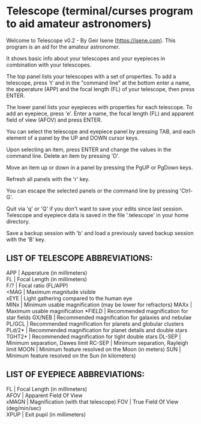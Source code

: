 # Telescope (terminal/curses program to aid amateur astronomers)
Welcome to Telescope v0.2 - By Geir Isene (https://isene.com). This program is an aid for the amateur astronomer.

It shows basic info about your telescopes and your eyepieces in combination with your telescopes.

The top panel lists your telescopes with a set of properties. To add a telescope, press 't' and in the "command line"
at the bottom enter a name, the apperature (APP) and the focal length (FL) of your telescope, then press ENTER. 

The lower panel lists your eyepieces with properties for each telescope. To add an eyepiece, press 'e'. Enter a name,
the focal length (FL) and apparent field of view (AFOV) and press ENTER.

You can select the telescope and eyepiece panel by pressing TAB, and each element of a panel by the UP and DOWN cursor keys. 

Upon selecting an item, press ENTER and change the values in the command line. Delete an item by pressing 'D'.

Move an item up or down in a panel by pressing the PgUP or PgDown keys.

Refresh all panels with the 'r' key.

You can escape the selected panels or the command line by pressing 'Ctrl-G'. 

Quit via 'q' or 'Q' if you don't want to save your edits since last session. Telescope and eyepiece data is saved in the file '.telescope' in your home directory.

Save a backup session with 'b' and load a previously saved backup session with the 'B' key.


LIST OF TELESCOPE ABBREVIATIONS:                                          
-------------------------------------------------------------------------
APP     | Apperature (in millimeters)                                      
FL      | Focal Length (in millimeters)                                    
F/?     | Focal ratio (FL/APP)                                             
\<MAG    | Maximum magnitude visible                                        
xEYE    | Light gathering compared to the human eye                        
MINx    | Minimum usable magnification (may be lower for refractors)
MAXx    | Maximum usable magnification
\*FIELD  | Recommended magnification for star fields
GX/NEB  | Recommended magnification for galaxies and nebulae
PL/GCL  | Recommended magnification for planets and globular clusters
PLd/2\*  | Recommended magnification for planet details and double stars
TGHT2\*  | Recommended magnification for tight double stars
DL-SEP  | Minimum separation, Dawes limit
RC-SEP  | Minimum separation, Rayleigh limit
MOON    | Minimum feature resolved on the Moon (in meters)
SUN     | Minimum feature resolved on the Sun (in kilometers)

LIST OF EYEPIECE ABBREVIATIONS:            
---------------------------------------------------------------------------                                           
FL    | Focal Length (in millimeters)      
AFOV  | Apparent Field Of View             
xMAGN | Magnification (with that telescope)
FOV   | True Field Of View (deg/min/sec)   
XPUP  | Exit pupil (in millimeters)        
